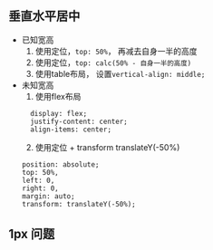 ## 垂直水平居中
* 已知宽高
  1. 使用定位，`top: 50%`， 再减去自身一半的高度
  2. 使用定位，`top: calc(50% - 自身一半的高度)`
  3. 使用table布局， 设置`vertical-align: middle;`
* 未知宽高
  1. 使用flex布局
  ```
    display: flex;
    justify-content: center;
    align-items: center;
  ```
  2. 使用定位 + transform translateY(-50%)
  ```
  position: absolute;
  top: 50%,
  left: 0,
  right: 0,
  margin: auto;
  transform: translateY(-50%);
  ```

## 1px 问题